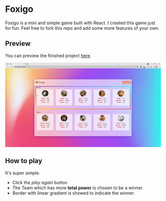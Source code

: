 # Foxigo

Foxigo is a mini and simple game built with React. I created this game just for fun. Feel free to fork this repo and add some more features of your own. 

## Preview

You can preview the finished project [here](https://foxigo.vercel.app/).

![](src/assets/preview.gif)

## How to play

It's super simple.
 - Click the *play again* button 
 - The Team which has more **total power** is chosen to be a winner.
 - Border with linear gradient is showed to indicate the winner.